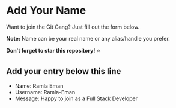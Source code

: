 # Add Your Name

Want to join the Git Gang? Just fill out the form below.

**Note:** Name can be your real name or any alias/handle you prefer.

**Don't forget to star this repository!** ⭐

## Add your entry below this line

- Name: Ramla Eman
- Username: Ramla-Eman
- Message: Happy to join as a Full Stack Developer
